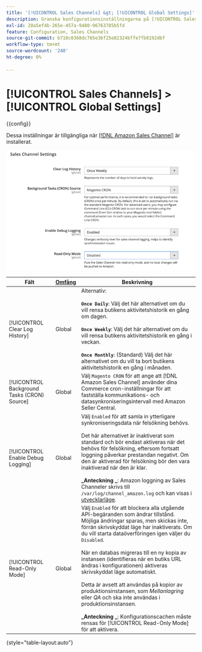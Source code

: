 ```yaml
---
title: '[!UICONTROL Sales Channels] &gt; [!UICONTROL Global Settings]'
description: Granska konfigurationsinställningarna på [!UICONTROL Sales Channels] &gt; [!UICONTROL Global Settings] sidan för Commerce Admin.
exl-id: 28a5ef4b-265e-457a-9480-96763785b5fd
feature: Configuration, Sales Channels
source-git-commit: b710c0368dc765e3bf25e82324bffe7fb8192dbf
workflow-type: tm+mt
source-wordcount: '240'
ht-degree: 0%

---
```


# [!UICONTROL Sales Channels] > [!UICONTROL Global Settings]

{{config}}

Dessa inställningar är tillgängliga när [[!DNL Amazon Sales Channel]](https://experienceleague.adobe.com/docs/commerce-channels/amazon/getting-started/install.html) är installerat.

![Inställningar för Sales Channel](./assets/config-sales-channel-global-settings.png)<!-- zoom -->

| Fält | [Omfång](../getting-started/websites-stores-views.md#scope-settings) | Beskrivning |
|-----|---------|------|
| [!UICONTROL Clear Log History] | Global | Alternativ:<br/><br/>**`Once Daily`**: Välj det här alternativet om du vill rensa butikens aktivitetshistorik en gång om dagen.<br/><br/>**`Once Weekly`**: Välj det här alternativet om du vill rensa butikens aktivitetshistorik en gång i veckan.<br/><br/>**`Once Monthly`**: (Standard) Välj det här alternativet om du vill ta bort butikens aktivitetshistorik en gång i månaden. |
| [!UICONTROL Background Tasks (CRON) Source] | Global | Välj `Magento CRON` för att ange att [!DNL Amazon Sales Channel] använder dina Commerce cron-inställningar för att fastställa kommunikations- och datasynkroniseringsintervall med Amazon Seller Central. |
| [!UICONTROL Enable Debug Logging] | Global | Välj `Enabled` för att samla in ytterligare synkroniseringsdata när felsökning behövs.<br/><br/>Det här alternativet är inaktiverat som standard och bör endast aktiveras när det behövs för felsökning, eftersom fortsatt loggning påverkar prestandan negativt. Om den är aktiverad för felsökning bör den vara inaktiverad när den är klar.<br/><br/>**_Anteckning _**: Amazon loggning av Sales Channeler skrivs till `/var/log/channel_amazon.log` och kan visas i [utvecklarläge](../systems/developer-tools.md#operation-modes). |
| [!UICONTROL Read-Only Mode] | Global | Välj `Enabled` för att blockera alla utgående API-begäranden som ändrar tillstånd. Möjliga ändringar sparas, men skickas inte, förrän skrivskyddat läge har inaktiverats. Om du vill starta dataöverföringen igen väljer du `Disabled`.<br/><br/>När en databas migreras till en ny kopia av instansen (identifieras när en butiks URL ändras i konfigurationen) aktiveras skrivskyddat läge automatiskt.<br/><br/>Detta är avsett att användas på kopior av produktionsinstansen, som _Mellanlagring_ eller _QA_ och ska inte användas i produktionsinstansen.<br/><br/>**_Anteckning _**: Konfigurationscachen måste rensas för [!UICONTROL Read-Only Mode] för att aktivera. |

{style="table-layout:auto"}
